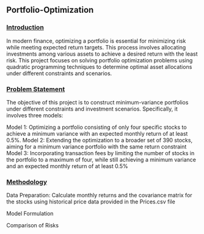 ## Portfolio-Optimization

### <ins> Introduction
In modern finance, optimizing a portfolio is essential for minimizing risk while meeting expected return targets. This process involves allocating investments among various assets to achieve a desired return with the least risk. This project focuses on solving portfolio optimization problems using quadratic programming techniques to determine optimal asset allocations under different constraints and scenarios.

### <ins> Problem Statement
The objective of this project is to construct minimum-variance portfolios under different constraints and investment scenarios. Specifically, it involves three models:

Model 1: Optimizing a portfolio consisting of only four specific stocks to achieve a minimum variance with an expected monthly return of at least 0.5%.
Model 2: Extending the optimization to a broader set of 390 stocks, aiming for a minimum variance portfolio with the same return constraint
Model 3: Incorporating transaction fees by limiting the number of stocks in the portfolio to a maximum of four, while still achieving a minimum variance and an expected monthly return of at least 0.5%

### <ins> Methodology
Data Preparation: Calculate monthly returns and the covariance matrix for the stocks using historical price data provided in the Prices.csv file

Model Formulation

Comparison of Risks
